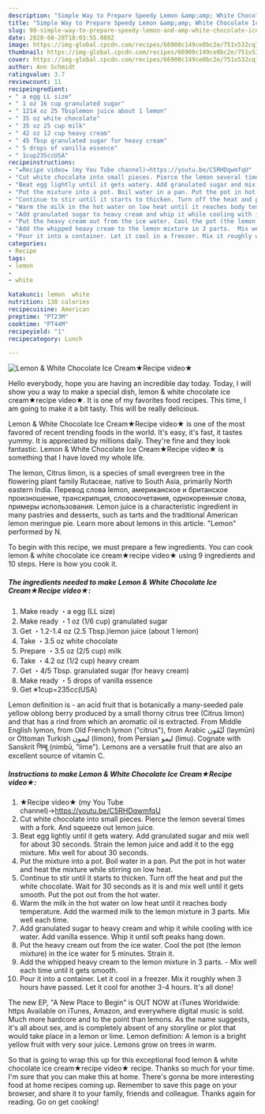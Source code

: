```yaml
---
description: "Simple Way to Prepare Speedy Lemon &amp;amp; White Chocolate Ice Cream★Recipe video★"
title: "Simple Way to Prepare Speedy Lemon &amp;amp; White Chocolate Ice Cream★Recipe video★"
slug: 98-simple-way-to-prepare-speedy-lemon-and-amp-white-chocolate-ice-creamrecipe-video
date: 2020-08-28T18:03:55.088Z
image: https://img-global.cpcdn.com/recipes/66900c149ce0bc2e/751x532cq70/lemon-white-chocolate-ice-cream★recipe-video★-recipe-main-photo.jpg
thumbnail: https://img-global.cpcdn.com/recipes/66900c149ce0bc2e/751x532cq70/lemon-white-chocolate-ice-cream★recipe-video★-recipe-main-photo.jpg
cover: https://img-global.cpcdn.com/recipes/66900c149ce0bc2e/751x532cq70/lemon-white-chocolate-ice-cream★recipe-video★-recipe-main-photo.jpg
author: Ann Schmidt
ratingvalue: 3.7
reviewcount: 11
recipeingredient:
- " a egg LL size"
- " 1 oz 16 cup granulated sugar"
- " 1214 oz 25 Tbsplemon juice about 1 lemon"
- " 35 oz white chocolate"
- " 35 oz 25 cup milk"
- " 42 oz 12 cup heavy cream"
- " 45 Tbsp granulated sugar for heavy cream"
- " 5 drops of vanilla essence"
- " 1cup235ccUSA"
recipeinstructions:
- "★Recipe video★ (my You Tube channel)→https://youtu.be/C5RHDqwmfqU"
- "Cut white chocolate into small pieces. Pierce the lemon several times with a fork. And squeeze out lemon juice."
- "Beat egg lightly until it gets watery. Add granulated sugar and mix well for about 30 seconds. Strain the lemon juice and add it to the egg mixture. Mix well for about 30 seconds."
- "Put the mixture into a pot. Boil water in a pan. Put the pot in hot water and heat the mixture while stirring on low heat."
- "Continue to stir until it starts to thicken. Turn off the heat and put the white chocolate. Wait for 30 seconds as it is and mix well until it gets smooth. Put the pot out from the hot water."
- "Warm the milk in the hot water on low heat until it reaches body temperature. Add the warmed milk to the lemon mixture in 3 parts. Mix well each time."
- "Add granulated sugar to heavy cream and whip it while cooling with ice water. Add vanilla essence. Whip it until soft peaks hang down."
- "Put the heavy cream out from the ice water. Cool the pot (the lemon mixture) in the ice water for 5 minutes. Strain it."
- "Add the whipped heavy cream to the lemon mixture in 3 parts.  Mix well each time until it gets smooth."
- "Pour it into a container. Let it cool in a freezer. Mix it roughly when 3 hours have passed. Let it cool for another 3-4 hours. It&#39;s all done!"
categories:
- Recipe
tags:
- lemon
- 
- white

katakunci: lemon  white 
nutrition: 138 calories
recipecuisine: American
preptime: "PT23M"
cooktime: "PT44M"
recipeyield: "1"
recipecategory: Lunch

---
```



![Lemon &amp; White Chocolate Ice Cream★Recipe video★](https://img-global.cpcdn.com/recipes/66900c149ce0bc2e/751x532cq70/lemon-white-chocolate-ice-cream★recipe-video★-recipe-main-photo.jpg)

Hello everybody, hope you are having an incredible day today. Today, I will show you a way to make a special dish, lemon &amp; white chocolate ice cream★recipe video★. It is one of my favorites food recipes. This time, I am going to make it a bit tasty. This will be really delicious.

Lemon &amp; White Chocolate Ice Cream★Recipe video★ is one of the most favored of recent trending foods in the world. It's easy, it's fast, it tastes yummy. It is appreciated by millions daily. They're fine and they look fantastic. Lemon &amp; White Chocolate Ice Cream★Recipe video★ is something that I have loved my whole life.

The lemon, Citrus limon, is a species of small evergreen tree in the flowering plant family Rutaceae, native to South Asia, primarily North eastern India. Перевод слова lemon, американское и британское произношение, транскрипция, словосочетания, однокоренные слова, примеры использования. Lemon juice is a characteristic ingredient in many pastries and desserts, such as tarts and the traditional American lemon meringue pie. Learn more about lemons in this article. &#34;Lemon&#34; performed by N.


To begin with this recipe, we must prepare a few ingredients. You can cook lemon &amp; white chocolate ice cream★recipe video★ using 9 ingredients and 10 steps. Here is how you cook it.

<!--inarticleads1-->

##### The ingredients needed to make Lemon &amp; White Chocolate Ice Cream★Recipe video★:

1. Make ready  ・a egg (LL size)
1. Make ready  ・1 oz (1/6 cup) granulated sugar
1. Get  ・1.2-1.4 oz (2.5 Tbsp.)lemon juice (about 1 lemon)
1. Take  ・3.5 oz white chocolate
1. Prepare  ・3.5 oz (2/5 cup) milk
1. Take  ・4.2 oz (1/2 cup) heavy cream
1. Get  ・4/5 Tbsp. granulated sugar (for heavy cream)
1. Make ready  ・5 drops of vanilla essence
1. Get  ※1cup=235cc(USA)


Lemon definition is - an acid fruit that is botanically a many-seeded pale yellow oblong berry produced by a small thorny citrus tree (Citrus limon) and that has a rind from which an aromatic oil is extracted. From Middle English lymon, from Old French lymon (&#34;citrus&#34;), from Arabic لَيْمُون‎ (laymūn) or Ottoman Turkish لیمون‎ (limon), from Persian لیمو‎ (limu). Cognate with Sanskrit निम्बू (nimbū, &#34;lime&#34;). Lemons are a versatile fruit that are also an excellent source of vitamin C. 

<!--inarticleads2-->

##### Instructions to make Lemon &amp; White Chocolate Ice Cream★Recipe video★:

1. ★Recipe video★ (my You Tube channel)→https://youtu.be/C5RHDqwmfqU
1. Cut white chocolate into small pieces. Pierce the lemon several times with a fork. And squeeze out lemon juice.
1. Beat egg lightly until it gets watery. Add granulated sugar and mix well for about 30 seconds. Strain the lemon juice and add it to the egg mixture. Mix well for about 30 seconds.
1. Put the mixture into a pot. Boil water in a pan. Put the pot in hot water and heat the mixture while stirring on low heat.
1. Continue to stir until it starts to thicken. Turn off the heat and put the white chocolate. Wait for 30 seconds as it is and mix well until it gets smooth. Put the pot out from the hot water.
1. Warm the milk in the hot water on low heat until it reaches body temperature. Add the warmed milk to the lemon mixture in 3 parts. Mix well each time.
1. Add granulated sugar to heavy cream and whip it while cooling with ice water. Add vanilla essence. Whip it until soft peaks hang down.
1. Put the heavy cream out from the ice water. Cool the pot (the lemon mixture) in the ice water for 5 minutes. Strain it.
1. Add the whipped heavy cream to the lemon mixture in 3 parts.  - Mix well each time until it gets smooth.
1. Pour it into a container. Let it cool in a freezer. Mix it roughly when 3 hours have passed. Let it cool for another 3-4 hours. It&#39;s all done!


The new EP, &#34;A New Place to Begin&#34; is OUT NOW at iTunes Worldwide: https Available on iTunes, Amazon, and everywhere digital music is sold. Much more hardcore and to the point than lemons. As the name suggests, it&#39;s all about sex, and is completely absent of any storyline or plot that would take place in a lemon or lime. Lemon definition: A lemon is a bright yellow fruit with very sour juice. Lemons grow on trees in warm. 

So that is going to wrap this up for this exceptional food lemon &amp; white chocolate ice cream★recipe video★ recipe. Thanks so much for your time. I'm sure that you can make this at home. There's gonna be more interesting food at home recipes coming up. Remember to save this page on your browser, and share it to your family, friends and colleague. Thanks again for reading. Go on get cooking!
